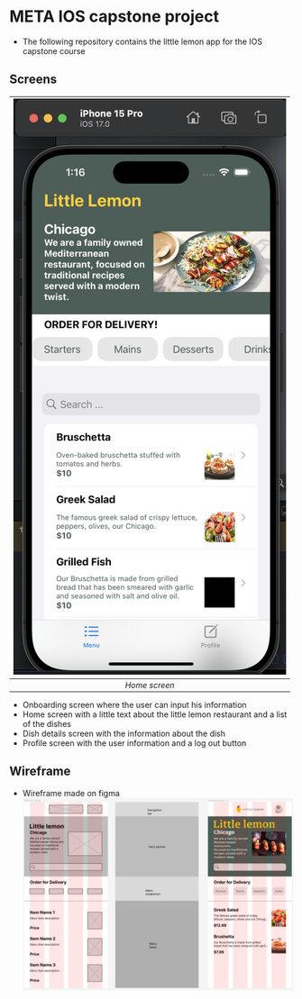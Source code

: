 # META IOS capstone project
- The following repository contains the little lemon app for the IOS capstone course

## Screens
| ![HOME](docs/preview.png) |
|:--:|
| *Home screen* |

- Onboarding screen where the user can input his information
- Home screen with a little text about the little lemon restaurant and a list of the dishes
- Dish details screen with the information about the dish
- Profile screen with the user information and a log out button

## Wireframe
- Wireframe made on figma
![WIREFRAME](docs/wireframe.png)